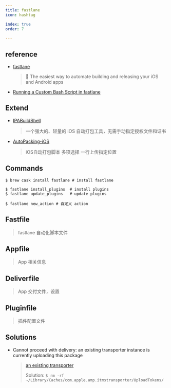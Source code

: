 ```yaml
---
title: fastlane
icon: hashtag

index: true
order: 7

---
```


<!-- more -->

## reference

- [fastlane](https://github.com/fastlane/fastlane)
    > 🚀 The easiest way to automate building and releasing your iOS and Android apps
- [Running a Custom Bash Script in fastlane](https://spin.atomicobject.com/2021/05/21/custom-bash-script-fastlane/)

## Extend

- [IPABuildShell](https://github.com/aa335418265/IPABuildShell) 
    > 一个强大的、轻量的 iOS 自动打包工具，无需手动指定授权文件和证书
- [AutoPacking-iOS](https://github.com/stackhou/AutoPacking-iOS) 
    > iOS自动打包脚本 多项选择 一行上传指定位置

## Commands

``` shell
$ brew cask install fastlane # install fastlane

$ fastlane install_plugins  # install plugins
$ fastlane update_plugins   # update plugins

$ fastlane new_action # 自定义 action
```

## Fastfile
> fastlane 自动化脚本文件

## Appfile
> App 相关信息

## Deliverfile
> App 交付文件，设置

## Pluginfile
> 插件配置文件

## Solutions

- Cannot proceed with delivery: an existing transporter instance is currently uploading this package
    > [an existing transporter](https://stackoverflow.com/questions/3870082/application-loader-cannot-proceed-with-delivery-an-existing-transporter-insta)
    > 
    > Solution: `$ rm -rf ~/Library/Caches/com.apple.amp.itmstransporter/UploadTokens/`

